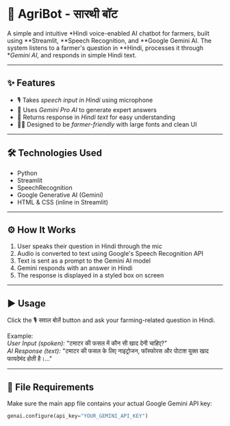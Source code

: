 # 🌾 AgriBot - सारथी बॉट

A simple and intuitive *Hindi voice-enabled AI chatbot for farmers, built using **Streamlit, **Speech Recognition, and **Google Gemini AI. The system listens to a farmer's question in **Hindi, processes it through **Gemini AI*, and responds in simple Hindi text.

---

## ✨ Features

- 🎙 Takes *speech input in Hindi* using microphone  
- 🤖 Uses *Gemini Pro AI* to generate expert answers  
- 💬 Returns response in *Hindi text* for easy understanding  
- 🧑‍🌾 Designed to be *farmer-friendly* with large fonts and clean UI  

---

## 🛠 Technologies Used

- Python  
- Streamlit  
- SpeechRecognition  
- Google Generative AI (Gemini)  
- HTML & CSS (inline in Streamlit)

---

## ⚙ How It Works

1. User speaks their question in Hindi through the mic  
2. Audio is converted to text using Google's Speech Recognition API  
3. Text is sent as a prompt to the Gemini AI model  
4. Gemini responds with an answer in Hindi  
5. The response is displayed in a styled box on screen  

---

## ▶ Usage

Click the 🎙 सवाल बोलें button and ask your farming-related question in Hindi.

Example:  
*User Input (spoken):* "टमाटर की फसल में कौन सी खाद देनी चाहिए?"  
*AI Response (text):* "टमाटर की फसल के लिए नाइट्रोजन, फॉस्फोरस और पोटाश युक्त खाद फायदेमंद होती है।..."

---

## 📁 File Requirements

Make sure the main app file contains your actual Google Gemini API key:

```python
genai.configure(api_key="YOUR_GEMINI_API_KEY")

